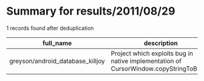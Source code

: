 
# Summary for results/2011/08/29
    
1 records found after deduplication

| full_name | description | html_url | matched_list | matched_count | pushed_at | size | stargazers_count | language | forks_count |
|----------------------------------|----------------------------------------------------------------------------------------|-----------------------------------------------------|----------------|-----------------|---------------------------|--------|--------------------|------------|---------------|
| greyson/android_database_killjoy | Project which exploits bug in native implementation of CursorWindow.copyStringToBuffer | https://github.com/greyson/android_database_killjoy | ['exploit'] | 1 | 2011-08-29 22:40:49+00:00 | 104 | 0 | Java | 0 |
